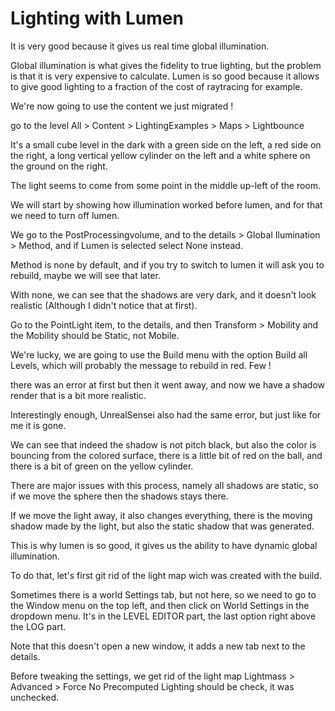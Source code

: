 # Lighting with Lumen

It is very good because it gives us real time global illumination.

Global illumination is what gives the fidelity to true lighting, but the problem is that it is very expensive to calculate.
Lumen is so good because it allows to give good lighting to a fraction of the cost of raytracing for example.

We're now going to use the content we just migrated !

go to the level All > Content > LightingExamples > Maps > Lightbounce

It's a small cube level in the dark with a green side on the left, a red side on the right,
a long vertical yellow cylinder on the left and a white sphere on the ground on the right.

The light seems to come from some point in the middle up-left of the room.

We will start by showing how illumination worked before lumen, and for that we need to turn off lumen.

We go to the PostProcessingvolume, and to the details > Global Ilumination > Method, and if Lumen is selected select None instead.

Method is none by default, and if you try to switch to lumen it will ask you to rebuild, maybe we will see that later.

With none, we can see that the shadows are very dark, and it doesn't look realistic (Although I didn't notice that at first).

Go to the PointLight item, to the details, and then Transform > Mobility
and the Mobility should be Static, not Mobile.

We're lucky, we are going to use the Build menu with the option Build all Levels, which will probably the message to rebuild in red. Few !

there was an error at first but then it went away, and now we have a shadow render that is a bit more realistic.

Interestingly enough, UnrealSensei also had the same error, but just like for me it is gone.

We can see that indeed the shadow is not pitch black, but also the color is bouncing from the colored surface, there is a little bit of red on the ball, and there is a bit of green on the yellow cylinder.

There are major issues with this process, namely all shadows are static, so if we move the sphere then the shadows stays there.

If we move the light away, it also changes everything, there is the moving shadow made by the light, but also the static shadow that was generated.

This is why lumen is so good, it gives us the ability to have dynamic global illumination.

To do that, let's first git rid of the light map wich was created with the build.

Sometimes there is a world Settings tab, but not here, so we need to go to the Window menu on the top left, and then click on World Settings in the dropdown menu.
It's in the LEVEL EDITOR part, the last option right above the LOG part.

Note that this doesn't open a new window, it adds a new tab next to the details.

Before tweaking the settings, we get rid of the light map
Lightmass > Advanced > Force No Precomputed Lighting should be check, it was unchecked.
